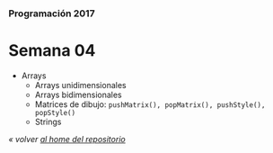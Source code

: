 ### Programación 2017
# Semana 04

* Arrays
  * Arrays unidimensionales
  * Arrays bidimensionales
  * Matrices de dibujo: `pushMatrix(), popMatrix(), pushStyle(), popStyle()`
  * Strings

*« volver [al home del repositorio](https://github.com/Franzel/UDD_Programacion_2017_1sem)*

